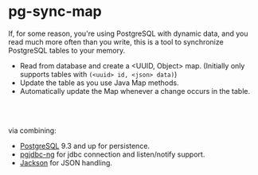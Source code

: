 pg-sync-map
==========

If, for some reason, you're using PostgreSQL with dynamic data, and you read much more often than you write, this is a tool to synchronize PostgreSQL tables to your memory.

- Read from database and create a <UUID, Object> map. (Initially only supports tables with `(<uuid> id, <json> data)`)
- Update the table as you use Java Map methods.
- Automatically update the Map whenever a change occurs in the table.


<br><br>


via combining:

 - [PostgreSQL](https://www.postgresql.org/) 9.3 and up for persistence.
 - [pgjdbc-ng](https://github.com/impossibl/pgjdbc-ng) for jdbc connection and listen/notify support.
 - [Jackson](http://jackson.codehaus.org) for JSON handling.